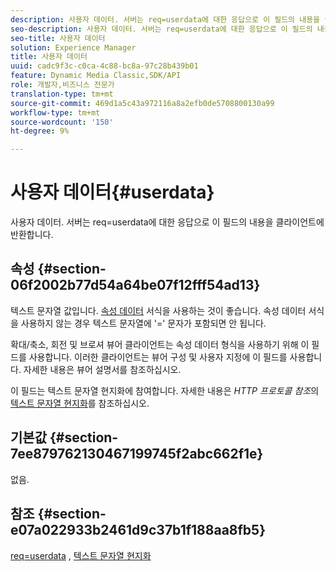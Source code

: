 ```yaml
---
description: 사용자 데이터. 서버는 req=userdata에 대한 응답으로 이 필드의 내용을 클라이언트에 반환합니다.
seo-description: 사용자 데이터. 서버는 req=userdata에 대한 응답으로 이 필드의 내용을 클라이언트에 반환합니다.
seo-title: 사용자 데이터
solution: Experience Manager
title: 사용자 데이터
uuid: cadc9f3c-c0ca-4c88-bc8a-97c28b439b01
feature: Dynamic Media Classic,SDK/API
role: 개발자,비즈니스 전문가
translation-type: tm+mt
source-git-commit: 469d1a5c43a972116a8a2efb0de5708800130a99
workflow-type: tm+mt
source-wordcount: '150'
ht-degree: 9%

---
```



# 사용자 데이터{#userdata}

사용자 데이터. 서버는 req=userdata에 대한 응답으로 이 필드의 내용을 클라이언트에 반환합니다.

## 속성 {#section-06f2002b77d54a64be07f12fff54ad13}

텍스트 문자열 값입니다. [속성 데이터](/help/aem-is-ir-api/is-api/image-catalog/image-serving-api-ref/c-image-catalog-reference/c-overview/c-common-data-types/r-property-data.md) 서식을 사용하는 것이 좋습니다. 속성 데이터 서식을 사용하지 않는 경우 텍스트 문자열에 &#39;=&#39; 문자가 포함되면 안 됩니다.

확대/축소, 회전 및 브로셔 뷰어 클라이언트는 속성 데이터 형식을 사용하기 위해 이 필드를 사용합니다. 이러한 클라이언트는 뷰어 구성 및 사용자 지정에 이 필드를 사용합니다. 자세한 내용은 뷰어 설명서를 참조하십시오.

이 필드는 텍스트 문자열 현지화에 참여합니다. 자세한 내용은 *HTTP 프로토콜 참조*&#x200B;의 [텍스트 문자열 현지화](/help/aem-is-ir-api/is-api/http-ref/image-serving-api-ref/c-http-protocol-reference/c-syntax-and-features/r-text-string-localization.md)를 참조하십시오.

## 기본값 {#section-7ee879762130467199745f2abc662f1e}

없음.

## 참조 {#section-e07a022933b2461d9c37b1f188aa8fb5}

[req=userdata](/help/aem-is-ir-api/is-api/http-ref/image-serving-api-ref/c-http-protocol-reference/c-command-reference/r-req/r-req.md) ,  [텍스트 문자열 현지화](/help/aem-is-ir-api/is-api/http-ref/image-serving-api-ref/c-http-protocol-reference/c-syntax-and-features/r-text-string-localization.md)
